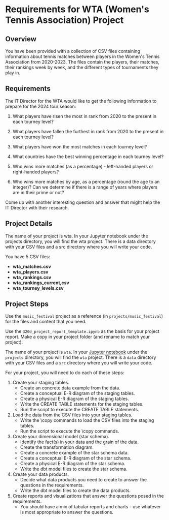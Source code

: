 # Requirements for WTA (Women's Tennis Association) Project

## Overview
You have been provided with a collection of CSV files containing information about tennis matches
between players in the Women's Tennis Association from 2020-2023. The files contain the players, their matches,
their rankings week by week, and the different types of tournaments they play in.

## Requirements
The IT Director for the WTA would like to get the following information to prepare for the 2024
tour season:

1. What players have risen the most in rank from 2020 to the present in each tourney level?

2. What players have fallen the furthest in rank from 2020 to the present in each tourney level?

3. What players have won the most matches in each tourney level?

4. What countries have the best winning percentage in each tourney level?

5. Who wins more matches (as a percentage) - left-handed players or right-handed players?

6. Who wins more matches by age, as a percentage (round the age to an integer)? Can we determine if there is a range of years where players are in their prime or not?

Come up with another interesting question and answer that might help the IT Director with their research.

## Project Details
The name of your project is wta. In your Jupyter notebook under the projects directory, you will find the wta project. 
There is a data directory with your CSV files and a src directory where you will write your code.

You have 5 CSV files:
* **wta_matches.csv**
* **wta_players.csv**
* **wta_rankings.csv**
* **wta_rankings_current,csv**
* **wta_tourney_levels.csv**

## Project Steps 
Use the `music_festival` project as a reference (in `projects/music_festival`) for the files and content that you need.

Use the `320d_project_report_template.ipynb` as the basis for your project report. Make a copy in your project folder (and rename to match your project).

The name of your project is `wta`. In your [Jupyter notebook](https://notebook.dei320.net) under the
`projects` directory, you will find the `wta` project. There is a `data` directory with your CSV 
files and a `src` directory where you will write your code.

For your project, you will need to do each of these steps:
1) Create your staging tables.
   * Create an concrete data example from the data.
   * Create a conceptual E-R diagram of the staging tables.
   * Create a physical E-R diagram of the staging tables.
   * Write the CREATE TABLE statements for the staging tables.
   * Run the script to execute the CREATE TABLE statements.
2) Load the data from the CSV files into your staging tables.
   * Write the \copy commands to load the CSV files into the staging tables.
   * Run the script to execute the \copy commands.
3) Create your dimensional model (star schema).
   * Identify the fact(s) in your data and the grain of the data.
   * Create the transformation diagram.
   * Create a concrete example of the star schema data.
   * Create a conceptual E-R diagram of the star schema.
   * Create a physical E-R diagram of the star schema.
   * Write the dbt model files to create the star schema.
4) Create your data products.
   * Decide what data products you need to create to answer the questions in the requirements.
   * Write the dbt model files to create the data products.
5) Create reports and visualizations that answer the questions posed in the requirements.
   * You should have a mix of tabular reports and charts - use whatever is most appropriate to answer the questions.

